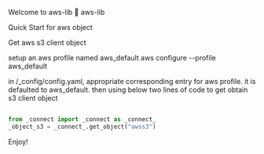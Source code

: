 Welcome to aws-lib 👋
aws-lib

Quick Start for aws object

Get aws s3 client object

setup an aws profile named aws_default
aws configure --profile aws_default

in /_config/config.yaml, appropriate corresponding entry for aws profile.  it is defaulted to aws_default.
then using below two lines of code to get obtain s3 client object

```python

from _connect import _connect as _connect_
_object_s3 = _connect_.get_object("awss3")

```


Enjoy!